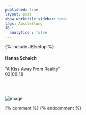 ```yaml
---
published: true
layout: post
show_worktitle_sidebar: true
tags: Ausstellung
JB :
  analytics : false
---
```


{% include JB/setup %}




<p>
<h4>Hanna Schaich</h4>
"A Kiss Away From Reality"<br />
02|06|18

<br /><br />
</p><p>
<img src="{{ site.url }}/images/hanna_schaich.jpg" alt="image">
</p>
{% comment %}
{% endcomment %}